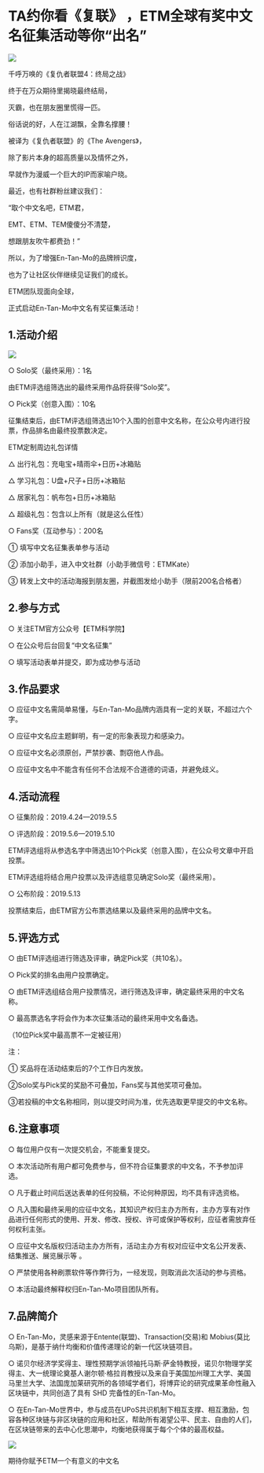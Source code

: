 # TA约你看《复联》 ，ETM全球有奖中文名征集活动等你“出名”


![](./md_image/news-pic25-1.jpg)

千呼万唤的《复仇者联盟4：终局之战》

终于在万众期待里揭晓最终结局，

灭霸，也在朋友圈里慌得一匹。

俗话说的好，人在江湖飘，全靠名撑腰！

被译为《复仇者联盟》的《The Avengers》，

除了影片本身的超高质量以及情怀之外，

早就作为漫威一个巨大的IP而家喻户晓。

最近，也有社群粉丝建议我们：

“取个中文名吧，ETM君，

EMT、ETM、TEM傻傻分不清楚，

想跟朋友吹牛都费劲！”

所以，为了增强En-Tan-Mo的品牌辨识度，

也为了让社区伙伴继续见证我们的成长。

ETM团队现面向全球，

正式启动En-Tan-Mo中文名有奖征集活动！

## 1.活动介绍

![](./md_image/news-pic25-2.jpg)

○ Solo奖（最终采用）：1名

由ETM评选组筛选出的最终采用作品将获得“Solo奖”。

○ Pick奖（创意入围）：10名

征集结束后，由ETM评选组筛选出10个入围的创意中文名称，在公众号内进行投票，作品排名由最终投票数决定。


ETM定制周边礼包详情

△ 出行礼包：充电宝+晴雨伞+日历+冰箱贴

△ 学习礼包：U盘+尺子+日历+冰箱贴

△ 居家礼包：帆布包+日历+冰箱贴

△ 超级礼包：包含以上所有（就是这么任性）


○ Fans奖（互动参与）：200名

① 填写中文名征集表单参与活动

② 添加小助手，进入中文社群（小助手微信号：ETMKate）

③ 转发上文中的活动海报到朋友圈，并截图发给小助手（限前200名合格者）


## 2.参与方式

○ 关注ETM官方公众号【ETM科学院】

○ 在公众号后台回复“中文名征集”

○ 填写活动表单并提交，即为成功参与活动


## 3.作品要求

○ 应征中文名需简单易懂，与En-Tan-Mo品牌内涵具有一定的关联，不超过六个字。

○ 应征中文名应主题鲜明，有一定的形象表现力和感染力。

○ 应征中文名必须原创，严禁抄袭、剽窃他人作品。

○ 应征中文名中不能含有任何不合法规不合道德的词语，并避免歧义。

## 4.活动流程

○ 征集阶段：2019.4.24—2019.5.5

○ 评选阶段：2019.5.6—2019.5.10

ETM评选组将从参选名字中筛选出10个Pick奖（创意入围），在公众号文章中开启投票。

ETM评选组将结合用户投票以及评选组意见确定Solo奖（最终采用）。

○ 公布阶段：2019.5.13

投票结束后，由ETM官方公布票选结果以及最终采用的品牌中文名。

## 5.评选方式

○ 由ETM评选组进行筛选及评审，确定Pick奖（共10名）。

○ Pick奖的排名由用户投票确定。

○ 由ETM评选组结合用户投票情况，进行筛选及评审，确定最终采用的中文名称。

○ 最高票选名字将会作为本次征集活动的最终采用中文名备选。

（10位Pick奖中最高票不一定被征用）

注：

① 奖品将在活动结束后的7个工作日内发放。

②Solo奖与Pick奖的奖励不可叠加，Fans奖与其他奖项可叠加。

③若投稿的中文名称相同，则以提交时间为准，优先选取更早提交的中文名称。


## 6.注意事项

○ 每位用户仅有一次提交机会，不能重复提交。

○ 本次活动所有用户都可免费参与，但不符合征集要求的中文名，不予参加评选。

○ 凡于截止时间后送达表单的任何投稿，不论何种原因，均不具有评选资格。

○ 凡入围和最终采用的应征中文名，其知识产权归主办方所有，主办方享有对作品进行任何形式的使用、开发、修改、授权、许可或保护等权利，应征者需放弃任何权利主张。

○ 应征中文名版权归活动主办方所有，活动主办方有权对应征中文名公开发表、结集推送、展览展示等 。

○ 严禁使用各种刷票软件等作弊行为，一经发现，则取消此次活动的参与资格。

○ 本活动最终解释权归En-Tan-Mo项目团队所有。

## 7.品牌简介

○ En-Tan-Mo，灵感来源于Entente(联盟)、Transaction(交易)和 Mobius(莫比乌斯)，是基于纳什均衡和价值传递理论的新一代区块链项目。

○ 诺贝尔经济学奖得主、理性预期学派领袖托马斯·萨金特教授，诺贝尔物理学奖得主、大一统理论奠基人谢尔顿·格拉肖教授以及来自于美国加州理工大学、美国马里兰大学、法国庞加莱研究所的各领域学者们，将博弈论的研究成果革命性融入区块链中，共同创造了具有 SHD 完备性的En-Tan-Mo。

○ 在En-Tan-Mo世界中，参与成员在UPoS共识机制下相互支撑、相互激励，包容各种区块链与非区块链的应用和社区，帮助所有渴望公平、民主、自由的人们，在区块链带来的去中心化思潮中，均衡地获得属于每个个体的最高权益。

![](./md_image/news-pic25-3.gif)

期待你赋予ETM一个有意义的中文名
